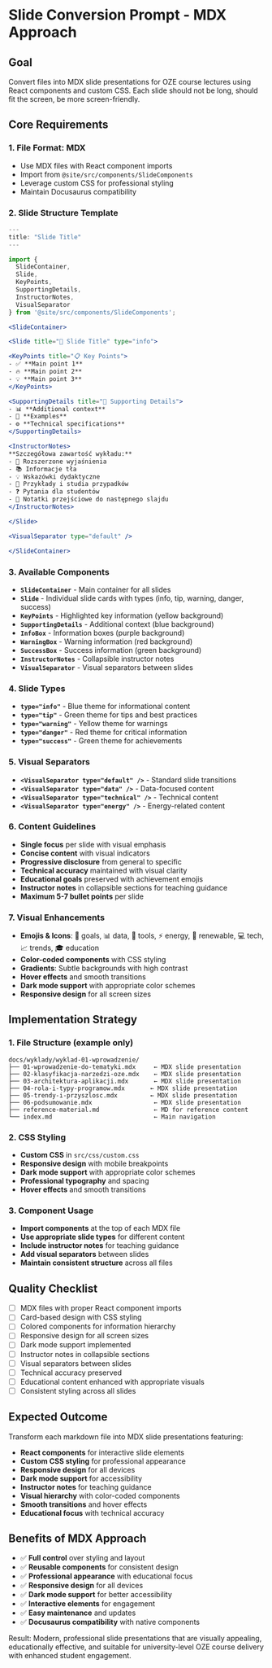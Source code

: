# Slide Conversion Prompt - MDX Approach

## Goal

Convert files into MDX slide presentations for OZE course lectures using React components and custom CSS. Each slide should not be long, should fit the screen, be more screen-friendly.

## Core Requirements

### 1. File Format: MDX

- Use MDX files with React component imports
- Import from `@site/src/components/SlideComponents`
- Leverage custom CSS for professional styling
- Maintain Docusaurus compatibility

### 2. Slide Structure Template

```jsx
---
title: "Slide Title"
---

import { 
  SlideContainer, 
  Slide, 
  KeyPoints, 
  SupportingDetails, 
  InstructorNotes,
  VisualSeparator 
} from '@site/src/components/SlideComponents';

<SlideContainer>

<Slide title="🎯 Slide Title" type="info">

<KeyPoints title="📋 Key Points">
- ✅ **Main point 1**
- 🔥 **Main point 2**  
- 💡 **Main point 3**
</KeyPoints>

<SupportingDetails title="🔧 Supporting Details">
- 📊 **Additional context**
- 🎨 **Examples**
- ⚙️ **Technical specifications**
</SupportingDetails>

<InstructorNotes>
**Szczegółowa zawartość wykładu:**
- 📝 Rozszerzone wyjaśnienia
- 📚 Informacje tła
- 💡 Wskazówki dydaktyczne
- 📖 Przykłady i studia przypadków
- ❓ Pytania dla studentów
- 🔄 Notatki przejściowe do następnego slajdu
</InstructorNotes>

</Slide>

<VisualSeparator type="default" />

</SlideContainer>
```

### 3. Available Components

- **`SlideContainer`** - Main container for all slides
- **`Slide`** - Individual slide cards with types (info, tip, warning, danger, success)
- **`KeyPoints`** - Highlighted key information (yellow background)
- **`SupportingDetails`** - Additional context (blue background)
- **`InfoBox`** - Information boxes (purple background)
- **`WarningBox`** - Warning information (red background)
- **`SuccessBox`** - Success information (green background)
- **`InstructorNotes`** - Collapsible instructor notes
- **`VisualSeparator`** - Visual separators between slides

### 4. Slide Types

- **`type="info"`** - Blue theme for informational content
- **`type="tip"`** - Green theme for tips and best practices
- **`type="warning"`** - Yellow theme for warnings
- **`type="danger"`** - Red theme for critical information
- **`type="success"`** - Green theme for achievements

### 5. Visual Separators

- **`<VisualSeparator type="default" />`** - Standard slide transitions
- **`<VisualSeparator type="data" />`** - Data-focused content
- **`<VisualSeparator type="technical" />`** - Technical content
- **`<VisualSeparator type="energy" />`** - Energy-related content

### 6. Content Guidelines

- **Single focus** per slide with visual emphasis
- **Concise content** with visual indicators
- **Progressive disclosure** from general to specific
- **Technical accuracy** maintained with visual clarity
- **Educational goals** preserved with achievement emojis
- **Instructor notes** in collapsible sections for teaching guidance
- **Maximum 5-7 bullet points** per slide

### 7. Visual Enhancements

- **Emojis & Icons**: 🎯 goals, 📊 data, 🔧 tools, ⚡ energy, 🌱 renewable, 💻 tech, 📈 trends, 🎓 education
- **Color-coded components** with CSS styling
- **Gradients**: Subtle backgrounds with high contrast
- **Hover effects** and smooth transitions
- **Dark mode support** with appropriate color schemes
- **Responsive design** for all screen sizes

## Implementation Strategy

### 1. File Structure (example only)

```
docs/wyklady/wyklad-01-wprowadzenie/
├── 01-wprowadzenie-do-tematyki.mdx     ← MDX slide presentation
├── 02-klasyfikacja-narzedzi-oze.mdx    ← MDX slide presentation
├── 03-architektura-aplikacji.mdx       ← MDX slide presentation
├── 04-rola-i-typy-programow.mdx       ← MDX slide presentation
├── 05-trendy-i-przyszlosc.mdx         ← MDX slide presentation
├── 06-podsumowanie.mdx                 ← MDX slide presentation
├── reference-material.md               ← MD for reference content
└── index.md                            ← Main navigation
```

### 2. CSS Styling

- **Custom CSS** in `src/css/custom.css`
- **Responsive design** with mobile breakpoints
- **Dark mode support** with appropriate color schemes
- **Professional typography** and spacing
- **Hover effects** and smooth transitions

### 3. Component Usage

- **Import components** at the top of each MDX file
- **Use appropriate slide types** for different content
- **Include instructor notes** for teaching guidance
- **Add visual separators** between slides
- **Maintain consistent structure** across all files

## Quality Checklist

- [ ] MDX files with proper React component imports
- [ ] Card-based design with CSS styling
- [ ] Colored components for information hierarchy
- [ ] Responsive design for all screen sizes
- [ ] Dark mode support implemented
- [ ] Instructor notes in collapsible sections
- [ ] Visual separators between slides
- [ ] Technical accuracy preserved
- [ ] Educational content enhanced with appropriate visuals
- [ ] Consistent styling across all slides

## Expected Outcome

Transform each markdown file into MDX slide presentations featuring:

- **React components** for interactive slide elements
- **Custom CSS styling** for professional appearance
- **Responsive design** for all devices
- **Dark mode support** for accessibility
- **Instructor notes** for teaching guidance
- **Visual hierarchy** with color-coded components
- **Smooth transitions** and hover effects
- **Educational focus** with technical accuracy

## Benefits of MDX Approach

- ✅ **Full control** over styling and layout
- ✅ **Reusable components** for consistent design
- ✅ **Professional appearance** with educational focus
- ✅ **Responsive design** for all devices
- ✅ **Dark mode support** for better accessibility
- ✅ **Interactive elements** for engagement
- ✅ **Easy maintenance** and updates
- ✅ **Docusaurus compatibility** with native components

Result: Modern, professional slide presentations that are visually appealing, educationally effective, and suitable for university-level OZE course delivery with enhanced student engagement.
